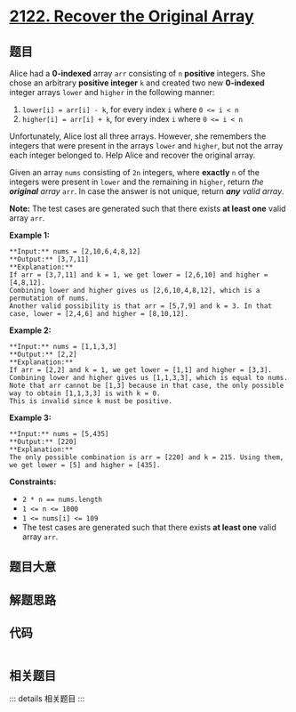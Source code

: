 # [2122. Recover the Original Array](https://leetcode.com/problems/recover-the-original-array)

## 题目

Alice had a **0-indexed** array `arr` consisting of `n` **positive** integers.
She chose an arbitrary **positive integer** `k` and created two new
**0-indexed** integer arrays `lower` and `higher` in the following manner:

  1. `lower[i] = arr[i] - k`, for every index `i` where `0 <= i < n`
  2. `higher[i] = arr[i] + k`, for every index `i` where `0 <= i < n`

Unfortunately, Alice lost all three arrays. However, she remembers the
integers that were present in the arrays `lower` and `higher`, but not the
array each integer belonged to. Help Alice and recover the original array.

Given an array `nums` consisting of `2n` integers, where **exactly** `n` of
the integers were present in `lower` and the remaining in `higher`, return
_the **original** array_ `arr`. In case the answer is not unique, return
_**any** valid array_.

**Note:** The test cases are generated such that there exists **at least one**
valid array `arr`.



**Example 1:**

    
    
    **Input:** nums = [2,10,6,4,8,12]
    **Output:** [3,7,11]
    **Explanation:**
    If arr = [3,7,11] and k = 1, we get lower = [2,6,10] and higher = [4,8,12].
    Combining lower and higher gives us [2,6,10,4,8,12], which is a permutation of nums.
    Another valid possibility is that arr = [5,7,9] and k = 3. In that case, lower = [2,4,6] and higher = [8,10,12]. 
    

**Example 2:**

    
    
    **Input:** nums = [1,1,3,3]
    **Output:** [2,2]
    **Explanation:**
    If arr = [2,2] and k = 1, we get lower = [1,1] and higher = [3,3].
    Combining lower and higher gives us [1,1,3,3], which is equal to nums.
    Note that arr cannot be [1,3] because in that case, the only possible way to obtain [1,1,3,3] is with k = 0.
    This is invalid since k must be positive.
    

**Example 3:**

    
    
    **Input:** nums = [5,435]
    **Output:** [220]
    **Explanation:**
    The only possible combination is arr = [220] and k = 215. Using them, we get lower = [5] and higher = [435].
    



**Constraints:**

  * `2 * n == nums.length`
  * `1 <= n <= 1000`
  * `1 <= nums[i] <= 109`
  * The test cases are generated such that there exists **at least one** valid array `arr`.


## 题目大意

## 解题思路

## 代码

```javascript

```

## 相关题目

::: details 相关题目
:::
